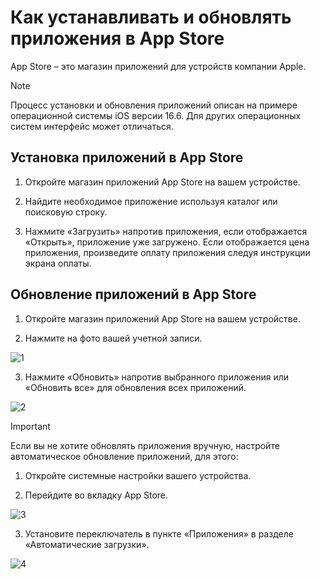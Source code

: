 # Как устанавливать и обновлять приложения в App Store

App Store – это магазин приложений для устройств компании Apple.

> [!NOTE]
> Процесс установки и обновления приложений описан на примере операционной системы iOS версии 16.6. Для других операционных систем интерфейс может отличаться.

## Установка приложений в App Store

1. Откройте магазин приложений App Store на вашем устройстве. 

2. Найдите необходимое приложение используя каталог или поисковую строку.

3. Нажмите «Загрузить» напротив приложения, если отображается «Открыть», приложение уже загружено. Если отображается цена приложения, произведите оплату приложения следуя инструкции экрана оплаты.

## Обновление приложений в App Store

1. Откройте магазин приложений App Store на вашем устройстве. 
											
2. Нажмите на фото вашей учетной записи.

![1](https://github.com/aleksandraerm/portfolio/assets/113373633/72e08d85-4f9c-4ddf-a9de-4b512feeb007)

3. Нажмите «Обновить» напротив выбранного приложения или «Обновить все» для обновления всех приложений.

![2](https://github.com/aleksandraerm/portfolio/assets/113373633/8407763a-3a2e-4f0d-8eed-ad9ca477a140)

> [!IMPORTANT]
>  Если вы не хотите обновлять приложения вручную, настройте автоматическое обновление приложений, для этого:
>
> 1. Откройте системные настройки вашего устройства.
>
> 2. Перейдите во вкладку App Store.
>
> ![3](https://github.com/aleksandraerm/portfolio/assets/113373633/cd225b8a-466d-4efc-ba62-3f4acdbb41d2)
>
> 3. Установите переключатель в пункте «Приложения» в разделе «Автоматические загрузки».
>
> ![4](https://github.com/aleksandraerm/portfolio/assets/113373633/9de04c59-92cb-4eb8-8203-f5e2b9627e81)




